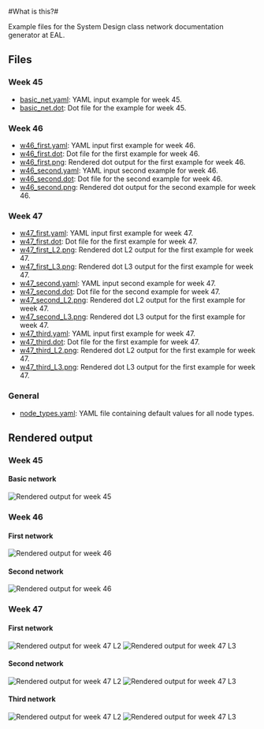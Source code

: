 #What is this?#

Example files for the System Design class network documentation generator at EAL.

## Files ##

### Week 45 ##

 * [basic_net.yaml](basic_net.yaml): YAML input example for week 45.
 * [basic_net.dot](basic_net.dot): Dot file for the example for week 45.

### Week 46 ##

 * [w46_first.yaml](w46_first.yaml): YAML input first example for week 46.
 * [w46_first.dot](w46_first.dot): Dot file for the first example for week 46.
 * [w46_first.png](basic_net.dot): Rendered dot output for the first example for week 46.
 * [w46_second.yaml](w46_first.png): YAML input second example for week 46.
 * [w46_second.dot](w46_second.dot): Dot file for the second example for week 46.
 * [w46_second.png](w46_second.png):  Rendered dot output for the second example for week 46.

### Week 47 ##

 * [w47_first.yaml](w47_first.yaml): YAML input first example for week 47.
 * [w47_first.dot](w47_first.dot): Dot file for the first example for week 47.
 * [w47_first_L2.png](w47_first_L2.png): Rendered dot L2 output for the first example for week 47.
 * [w47_first_L3.png](w47_first_L3.png): Rendered dot L3 output for the first example for week 47.
 * [w47_second.yaml](w47_first.png): YAML input second example for week 47.
 * [w47_second.dot](w47_second.dot): Dot file for the second example for week 47.
 * [w47_second_L2.png](w47_second_L2.png): Rendered dot L2 output for the first example for week 47.
 * [w47_second_L3.png](w47_second_L3.png): Rendered dot L3 output for the first example for week 47.
 * [w47_third.yaml](w47_third.yaml): YAML input first example for week 47.
 * [w47_third.dot](w47_third.dot): Dot file for the first example for week 47.
 * [w47_third_L2.png](w47_third_L2.png): Rendered dot L2 output for the first example for week 47.
 * [w47_third_L3.png](w47_third_L3.png): Rendered dot L3 output for the first example for week 47.

### General ###

 * [node_types.yaml](node_types.yaml): YAML file containing default values for all node
									   types.

## Rendered output ##

### Week 45 ###

#### Basic network ####
![Rendered output for week 45](basic_net.png)

### Week 46 ###

#### First network ####
![Rendered output for week 46](w46_first.png)

#### Second network ####
![Rendered output for week 46](w46_second.png)

### Week 47 ###

#### First network ####
![Rendered output for week 47 L2](w47_first_L2.png)
![Rendered output for week 47 L3](w47_first_L3.png)

#### Second network ####
![Rendered output for week 47 L2](w47_second_L2.png)
![Rendered output for week 47 L3](w47_second_L3.png)

#### Third network ####
![Rendered output for week 47 L2](w47_third_L2.png)
![Rendered output for week 47 L3](w47_third_L3.png)




